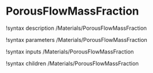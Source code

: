 # PorousFlowMassFraction
!syntax description /Materials/PorousFlowMassFraction

!syntax parameters /Materials/PorousFlowMassFraction

!syntax inputs /Materials/PorousFlowMassFraction

!syntax children /Materials/PorousFlowMassFraction
